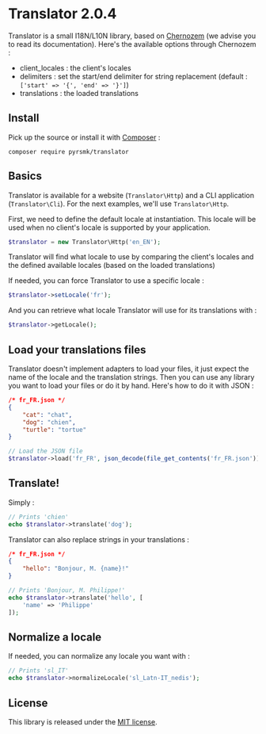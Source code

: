 Translator 2.0.4
================

Translator is a small I18N/L10N library, based on [Chernozem](https://github.com/pyrsmk/Chernozem) (we advise you to read its documentation). Here's the available options through Chernozem :

- client_locales : the client's locales
- delimiters : set the start/end delimiter for string replacement (default : `['start' => '{', 'end' => '}']`)
- translations : the loaded translations

Install
-------

Pick up the source or install it with [Composer](https://getcomposer.org/) :

```
composer require pyrsmk/translator
```

Basics
------

Translator is available for a website (`Translator\Http`) and a CLI application (`Translator\Cli`). For the next examples, we'll use `Translator\Http`.

First, we need to define the default locale at instantiation. This locale will be used when no client's locale is supported by your application.

```php
$translator = new Translator\Http('en_EN');
```

Translator will find what locale to use by comparing the client's locales and the defined available locales (based on the loaded translations)

If needed, you can force Translator to use a specific locale :

```php
$translator->setLocale('fr');
```

And you can retrieve what locale Translator will use for its translations with :

```php
$translator->getLocale();
```

Load your translations files
----------------------------

Translator doesn't implement adapters to load your files, it just expect the name of the locale and the translation strings. Then you can use any library you want to load your files or do it by hand. Here's how to do it with JSON :

```json
/* fr_FR.json */
{
	"cat": "chat",
	"dog": "chien",
	"turtle": "tortue"
}
```

```php
// Load the JSON file
$translator->load('fr_FR', json_decode(file_get_contents('fr_FR.json')));
```

Translate!
----------

Simply :

```php
// Prints 'chien'
echo $translator->translate('dog');
```

Translator can also replace strings in your translations :

```json
/* fr_FR.json */
{
	"hello": "Bonjour, M. {name}!"
}
```

```php
// Prints 'Bonjour, M. Philippe!'
echo $translator->translate('hello', [
	'name' => 'Philippe'
]);
```

Normalize a locale
------------------

If needed, you can normalize any locale you want with :

```php
// Prints 'sl_IT'
echo $translator->normalizeLocale('sl_Latn-IT_nedis');
```

License
-------

This library is released under the [MIT license](http://dreamysource.mit-license.org).
